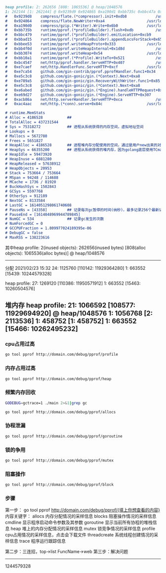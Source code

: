 

```md
heap profile: 2: 262656 [808: 1065536] @ heap/1048576
1: 262144 [1: 262144] @ 0x9239d9 0x924865 0xa190d1 0xbb735c 0xbbc47a 0xbbad16 0xbbee54 0xbb4f0e 0xbb3075 0xbb10a2 0xbc4548 0xe7caf0 0xe7ca55 0xe5c3c9 0xe789a6 0xe5c3c9 0xe6abee 0xe69d28 0xacb86b 0xac4aad 0x4981e1
#	0x9239d8	compress/flate.(*compressor).init+0xdb8				/usr/local/go/src/compress/flate/deflate.go:596
#	0x924864	compress/flate.NewWriter+0xa4					/usr/local/go/src/compress/flate/deflate.go:671
#	0xa190d0	compress/gzip.(*Writer).Write+0x6b0				/usr/local/go/src/compress/gzip/gzip.go:191
#	0xbb735b	runtime/pprof.(*profileBuilder).flush+0xdb			/usr/local/go/src/runtime/pprof/proto.go:148
#	0xbbc479	runtime/pprof.(*profileBuilder).emitLocation+0xcb9		/usr/local/go/src/runtime/pprof/proto.go:570
#	0xbbad15	runtime/pprof.(*profileBuilder).appendLocsForStack+0x655	/usr/local/go/src/runtime/pprof/proto.go:430
#	0xbbee53	runtime/pprof.writeHeapProto+0x333				/usr/local/go/src/runtime/pprof/protomem.go:46
#	0xbb4f0d	runtime/pprof.writeHeapInternal+0x1d8d				/usr/local/go/src/runtime/pprof/pprof.go:576
#	0xbb3074	runtime/pprof.writeHeap+0x54					/usr/local/go/src/runtime/pprof/pprof.go:536
#	0xbb10a1	runtime/pprof.(*Profile).WriteTo+0x521				/usr/local/go/src/runtime/pprof/pprof.go:331
#	0xbc4547	net/http/pprof.handler.ServeHTTP+0x407				/usr/local/go/src/net/http/pprof/pprof.go:256
#	0xe7caef	net/http.HandlerFunc.ServeHTTP+0xcf				/usr/local/go/src/net/http/server.go:2042
#	0xe7ca54	github.com/gin-contrib/pprof.pprofHandler.func1+0x34		/go/pkg/mod/github.com/gin-contrib/pprof@v1.3.0/pprof.go:56
#	0xe5c3c8	github.com/gin-gonic/gin.(*Context).Next+0xa8			/go/pkg/mod/github.com/gin-gonic/gin@v1.6.3/context.go:161
#	0xe789a5	github.com/gin-gonic/gin.RecoveryWithWriter.func1+0x85		/go/pkg/mod/github.com/gin-gonic/gin@v1.6.3/recovery.go:83
#	0xe5c3c8	github.com/gin-gonic/gin.(*Context).Next+0xa8			/go/pkg/mod/github.com/gin-gonic/gin@v1.6.3/context.go:161
#	0xe6abed	github.com/gin-gonic/gin.(*Engine).handleHTTPRequest+0xa6d	/go/pkg/mod/github.com/gin-gonic/gin@v1.6.3/gin.go:409
#	0xe69d27	github.com/gin-gonic/gin.(*Engine).ServeHTTP+0x307		/go/pkg/mod/github.com/gin-gonic/gin@v1.6.3/gin.go:367
#	0xacb86a	net/http.serverHandler.ServeHTTP+0xca				/usr/local/go/src/net/http/server.go:2843
#	0xac4aac	net/http.(*conn).serve+0x84c					/usr/local/go/src/net/http/server.go:1925

# runtime.MemStats
# Alloc = 4186528			## 
# TotalAlloc = 437231544
# Sys = 75318272			## 进程从系统获得的内存空间，虚拟地址空间
# Lookups = 0
# Mallocs = 5672780
# Frees = 5651827
# HeapAlloc = 4186528		## 进程堆内存分配使用的空间，通过是用户new出来的对象，包含未被gc掉的。
# HeapSys = 66355200		## 进程从系统获得的堆内存，因为golang底层使用TCmalloc机制，会缓存一部分堆内存，虚拟地址空间。
# HeapIdle = 59473920
# HeapInuse = 6881280
# HeapReleased = 57638912
# HeapObjects = 20953
# Stack = 753664 / 753664
# MSpan = 94248 / 114688
# MCache = 1736 / 81920
# BuckHashSys = 1502843
# GCSys = 5597768
# OtherSys = 912189
# NextGC = 8133584
# LastGC = 1614051298061740608
# PauseNs = [43358] 		## 记录每次gc暂停的时间(纳秒)，最多记录256个最新记录。
# PauseEnd = [1614048969944789845]
# NumGC = 534				## 记录gc发生的次数
# NumForcedGC = 0
# GCCPUFraction = 1.809977024189395e-06
# DebugGC = false
# MaxRSS = 138223616
```

其中heap profile: 2(inused objects): 262656(inused bytes) [808(alloc objects): 1065536(alloc bytes)] @ heap/1048576


---
分配
2021/02/23 15:32
24: 1125760 [110142: 11929364280]
1: 663552 [15439: 10244579328]

heap profile: 27: 1269120 [110386: 11950571912]
1: 663552 [15463: 10260504576]


堆内存
heap profile: 21: 1066592 [108577: 11929694920] @ heap/1048576
1: 1056768 [2: 2113536] 
1: 458752 [1: 458752]
1: 663552 [15466: 10262495232] 
---


### cpu占用过高
```bash
go tool pprof http://domain.com/debug/pprof/profile
```


### 内存占用过高
```bash
go tool pprof http://domain.com/debug/pprof/heap
```

### 频繁内存回收
```bash
GODEBUG=gctrace=1 ./main 2>&1|grep gc

go tool pprof http://domain.com/debug/pprof/allocs
```

### 协程泄漏
```bash
go tool pprof http://domain.com/debug/pprof/goroutine
```

### 锁的争用
```bash
go tool pprof http://domain.com/debug/pprof/mutex
```


### 阻塞操作
```bash
go tool pprof http://domain.com/debug/pprof/block
```

### 步骤
第一步： go tool pprof http://domain.com/debug/pprof/{填上你想查看的内容}
内容关键字：
allocs	内存分配情况的采样信息
blocks	阻塞操作情况的采样信息
cmdline	显示程序启动命令参数及其参数
goroutine	显示当前所有协程的堆栈信息
heap	堆上的内存分配情况的采样信息
mutex	锁竞争情况的采样信息
profile	cpu占用情况的采样信息，点击会下载文件
threadcreate	系统线程创建情况的采样信息
trace	程序运行跟踪信息


第二步：三连招，top->list FuncName->web
第三步：解决问题


---
1244579328

